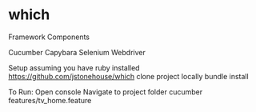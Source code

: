 # which
Framework Components

Cucumber Capybara Selenium Webdriver

Setup assuming you have ruby installed https://github.com/jstonehouse/which clone project locally bundle install

To Run: Open console Navigate to project folder cucumber features/tv_home.feature
